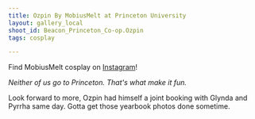 ```yaml
---
title: Ozpin By MobiusMelt at Princeton University
layout: gallery_local
shoot_id: Beacon_Princeton_Co-op.Ozpin
tags: cosplay

---
```


Find MobiusMelt cosplay on [Instagram](https://www.instagram.com/mobiusmelt/)!

*Neither of us go to Princeton. That's what make it fun.*

Look forward to more, Ozpin had himself a joint booking with Glynda and Pyrrha same day. Gotta get those yearbook photos done sometime. 

